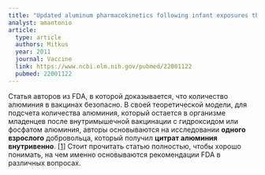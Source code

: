 ```yaml
---
title: "Updated aluminum pharmacokinetics following infant exposures through diet and vaccination"
analyst: amantonio
article:
  type: article
  authors: Mitkus
  year: 2011
  journal: Vaccine
  link: https://www.ncbi.nlm.nih.gov/pubmed/22001122
  pubmed: 22001122
---
```


Статья авторов из FDA, в которой доказывается, что количество алюминия в вакцинах безопасно. В своей теоретической модели, для подсчета количества алюминия, который остается в организме младенцев после внутримышечной вакцинации с гидроксидом или фосфатом алюминия, авторы основываются на исследовании **одного взрослого** добровольца, который получил **цитрат алюминия внутривенно**. [[1]](https://www.ncbi.nlm.nih.gov/pubmed/7779460)
Стоит прочитать статью полностью, чтобы хорошо понимать, на чем именно основываются рекомендации FDA в различных вопросах.
